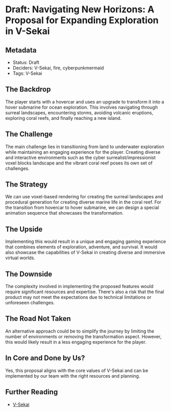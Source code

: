 # Draft: Navigating New Horizons: A Proposal for Expanding Exploration in V-Sekai

## Metadata

- Status: Draft
- Deciders: V-Sekai, fire, cyberpunkmermaid
- Tags: V-Sekai

## The Backdrop

The player starts with a hovercar and uses an upgrade to transform it into a hover submarine for ocean exploration. This involves navigating through surreal landscapes, encountering storms, avoiding volcanic eruptions, exploring coral reefs, and finally reaching a new island.

## The Challenge

The main challenge lies in transitioning from land to underwater exploration while maintaining an engaging experience for the player. Creating diverse and interactive environments such as the cyber surrealist/impressionist voxel blocks landscape and the vibrant coral reef poses its own set of challenges.

## The Strategy

We can use voxel-based rendering for creating the surreal landscapes and procedural generation for creating diverse marine life in the coral reef. For the transition from hovercar to hover submarine, we can design a special animation sequence that showcases the transformation.

## The Upside

Implementing this would result in a unique and engaging gaming experience that combines elements of exploration, adventure, and survival. It would also showcase the capabilities of V-Sekai in creating diverse and immersive virtual worlds.

## The Downside

The complexity involved in implementing the proposed features would require significant resources and expertise. There's also a risk that the final product may not meet the expectations due to technical limitations or unforeseen challenges.

## The Road Not Taken

An alternative approach could be to simplify the journey by limiting the number of environments or removing the transformation aspect. However, this would likely result in a less engaging experience for the player.

## In Core and Done by Us?

Yes, this proposal aligns with the core values of V-Sekai and can be implemented by our team with the right resources and planning.

## Further Reading

- [V-Sekai](https://github.com/v-sekai/)
